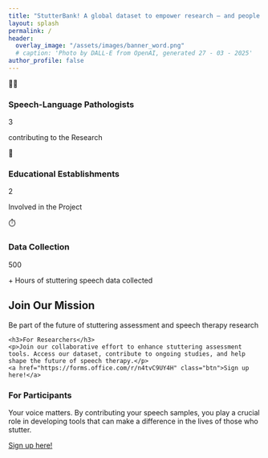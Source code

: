 ```yaml
---
title: "StutterBank! A global dataset to empower research — and people who stutter."
layout: splash
permalink: /
header:
  overlay_image: "/assets/images/banner_word.png"
  # caption: 'Photo by DALL-E from OpenAI, generated 27 - 03 - 2025'
author_profile: false
---
```



<!-- ## Stutter Bank! -->

<!-- <div class="content-card">
  <p>This project aims to develop a comprehensive, open-access dataset of stuttered speech samples, collected from individuals who stutter. This dataset will serve as the foundation for creating AI-driven tools to assess stuttering severity objectively and in real-time, aiding both clinicians and researchers in the field of speech therapy. By leveraging annotated data from speech-language pathologists, we aim to create a real-time, objective assessment tool for therapists and researchers.</p>
</div> -->

<!-- ••Want to stay updated? [Subscribe for updates]•• -->

<!-- ## About the Project:
**The Problem:** The lack of precise, real-time tools for assessing stuttering severity.


**Our Approach:** Developing a multi-modal AI-driven assessment tool combining speech and visual data. -->


<!-- ### 📊 Quick Stats & Key Facts -->

<div class="stats-section">
  <div class="stat-card dynamic-content">
    <div class="stat-icon">👩‍⚕️</div>
    <h3>Speech-Language Pathologists</h3>
    <div class="stats-counter">3</div>
    <p>contributing to the Research</p>
  </div>

  <div class="stat-card dynamic-content">
    <div class="stat-icon">🏫</div>
    <h3>Educational Establishments</h3>
    <div class="stats-counter">2</div>
    <p>Involved in the Project</p>
  </div>

  <div class="stat-card dynamic-content">
    <div class="stat-icon">⏱️</div>
    <h3>Data Collection</h3>
    <div class="stats-counter">500</div>
    <p>+ Hours of stuttering speech data collected</p>
  </div>
</div>
<!-- - ✔️ X Languages supported -->



<!-- ## Call to Action! -->

<div class="cta-section">
  <h2>Join Our Mission</h2>
  <p>Be part of the future of stuttering assessment and speech therapy research</p>
  
  <div class="dynamic-content" data-section="researchers">

    <h3>For Researchers</h3>
    <p>Join our collaborative effort to enhance stuttering assessment tools. Access our dataset, contribute to ongoing studies, and help shape the future of speech therapy.</p>
    <a href="https://forms.office.com/r/n4tvC9UY4H" class="btn">Sign up here!</a>
  </div>
  
  <div class="section-divider"></div>
  
  <div class="dynamic-content" data-section="participants">
    <h3>For Participants</h3>
    <p>Your voice matters. By contributing your speech samples, you play a crucial role in developing tools that can make a difference in the lives of those who stutter.</p>
    <a href="https://forms.office.com/r/n4tvC9UY4H" class="btn btn-secondary">Sign up here!</a>
  </div>
</div>

